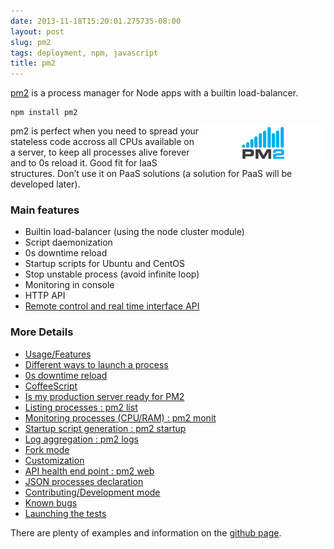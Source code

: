 ```yaml
---
date: 2013-11-18T15:20:01.275735-08:00
layout: post
slug: pm2
tags: deployment, npm, javascript
title: pm2
---
```

[pm2](https://github.com/Unitech/pm2) is a process manager for Node apps
with a builtin load-balancer.

    npm install pm2

<img src="/images/posts/pm2.png" style="width: 200px; float: right"/>

pm2 is perfect when you need to spread your stateless code accross all
CPUs available on a server, to keep all processes alive forever and to
0s reload it. Good fit for IaaS structures. Don’t use it on PaaS
solutions (a solution for PaaS will be developed later).

### Main features

-   Builtin load-balancer (using the node cluster module)
-   Script daemonization
-   0s downtime reload
-   Startup scripts for Ubuntu and CentOS
-   Stop unstable process (avoid infinite loop)
-   Monitoring in console
-   HTTP API
-   [Remote control and real time interface
    API](https://github.com/Unitech/pm2-interface)

### More Details

-   [Usage/Features](https://raw.github.com/Unitech/pm2#a2)
-   [Different ways to launch a
    process](https://raw.github.com/Unitech/pm2#a3)
-   [0s downtime reload](https://raw.github.com/Unitech/pm2#a16)
-   [CoffeeScript](https://raw.github.com/Unitech/pm2#a19)
-   [Is my production server ready for
    PM2](https://raw.github.com/Unitech/pm2#a4)
-   [Listing processes : pm2
    list](https://raw.github.com/Unitech/pm2#a6)
-   [Monitoring processes (CPU/RAM) : pm2
    monit](https://raw.github.com/Unitech/pm2#a7)
-   [Startup script generation : pm2
    startup](https://raw.github.com/Unitech/pm2#a8)
-   [Log aggregation : pm2 logs](https://raw.github.com/Unitech/pm2#a9)
-   [Fork mode](https://raw.github.com/Unitech/pm2#a23)
-   [Customization](https://raw.github.com/Unitech/pm2#a24)
-   [API health end point : pm2
    web](https://raw.github.com/Unitech/pm2#a12)
-   [JSON processes declaration](https://raw.github.com/Unitech/pm2#a13)
-   [Contributing/Development
    mode](https://raw.github.com/Unitech/pm2#a27)
-   [Known bugs](https://raw.github.com/Unitech/pm2#a21)
-   [Launching the tests](https://raw.github.com/Unitech/pm2#a4)

There are plenty of examples and information on the [github
page](https://github.com/Unitech/pm2).

